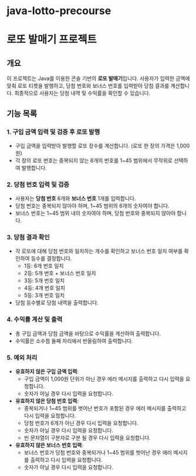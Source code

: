 # java-lotto-precourse

# 로또 발매기 프로젝트

## 개요

이 프로젝트는 Java를 이용한 콘솔 기반의 **로또 발매기**입니다. 사용자가 입력한 금액에 맞춰 로또 티켓을 발행하고, 당첨 번호와 보너스 번호를 입력받아 당첨 결과를 계산합니다. 최종적으로 사용자는 당첨 내역
및 수익률을 확인할 수 있습니다.

## 기능 목록

### 1. 구입 금액 입력 및 검증 후 로또 발행

- 구입 금액을 입력받아 발행할 로또 장수를 계산합니다. (로또 한 장의 가격은 1,000원)
- 각 장의 로또 번호는 중복되지 않는 6개의 번호를 1~45 범위에서 무작위로 선택하여 발행합니다.

### 2. 당첨 번호 입력 및 검증

- 사용자는 **당첨 번호** 6개와 **보너스 번호** 1개를 입력합니다.
- 당첨 번호는 중복되지 않아야 하며, 1~45 범위의 6개의 숫자여야 합니다.
- 보너스 번호는 1~45 범위 내의 숫자여야 하며, 당첨 번호와 중복되지 않아야 합니다.

### 3. 당첨 결과 확인

- 각 로또에 대해 당첨 번호와 일치하는 개수를 확인하고 보너스 번호 일치 여부를 확인하여 등수를 결정합니다.
    - 1등: 6개 번호 일치
    - 2등: 5개 번호 + 보너스 번호 일치
    - 3등: 5개 번호 일치
    - 4등: 4개 번호 일치
    - 5등: 3개 번호 일치
- 당첨 등수별로 당첨 내역을 출력합니다.

### 4. 수익률 계산 및 출력

- 총 구입 금액과 당첨 금액을 바탕으로 수익률을 계산하여 출력합니다.
- 수익률은 소수점 둘째 자리에서 반올림하여 출력합니다.

### 5. 예외 처리

- **유효하지 않은 구입 금액 입력**:
    - 구입 금액이 1,000원 단위가 아닌 경우 에러 메시지를 출력하고 다시 입력을 요청합니다.
    - 숫자가 아닐 경우 다시 입력을 요청합니다.
- **유효하지 않은 당첨 번호 입력**:
    - 중복되거나 1~45 범위를 벗어난 번호가 포함된 경우 에러 메시지를 출력하고 다시 입력을 요청합니다.
    - 당첨 번호가 6개가 아닌 경우 다시 입력을 요청합니다.
    - 숫자가 아닐 경우 다시 입력을 요청합니다.
    - 빈 문자열이 구분자로 구분 될 경우 다시 입력을 요청합니다.
- **유효하지 않은 보너스 번호 입력**:
    - 보너스 번호가 당첨 번호와 중복되거나 1~45 범위를 벗어난 경우 에러 메시지를 출력하고 다시 입력을 요청합니다.
    - 숫자가 아닐 경우 다시 입력을 요청합니다.
